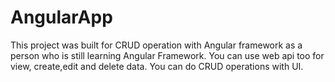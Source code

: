 # AngularApp
This project was built for CRUD operation with Angular framework as a person who is still learning Angular Framework.
You can use  web api too for view, create,edit and delete data.
You can do CRUD operations with UI.
